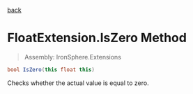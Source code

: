 ﻿

[back](/IronSphere.Extensions/types/FloatExtension)

# FloatExtension.IsZero Method

> Assembly: IronSphere.Extensions

```csharp
bool IsZero(this float this)
```

Checks whether the actual value is equal to zero.

 
